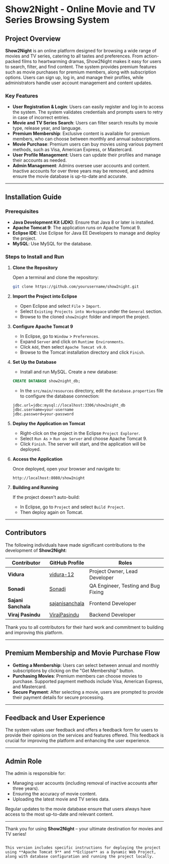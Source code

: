 # Show2Night - Online Movie and TV Series Browsing System

## Project Overview

**Show2Night** is an online platform designed for browsing a wide range of movies and TV series, catering to all tastes and preferences. From action-packed films to heartwarming dramas, Show2Night makes it easy for users to search, filter, and find content. The system provides premium features such as movie purchases for premium members, along with subscription options. Users can sign up, log in, and manage their profiles, while administrators handle user account management and content updates.

### Key Features

- **User Registration & Login**: Users can easily register and log in to access the system. The system validates credentials and prompts users to retry in case of incorrect entries.
- **Movie and TV Series Search**: Users can filter search results by movie type, release year, and language.
- **Premium Membership**: Exclusive content is available for premium members, who can choose between monthly and annual subscriptions.
- **Movie Purchase**: Premium users can buy movies using various payment methods, such as Visa, American Express, or Mastercard.
- **User Profile Management**: Users can update their profiles and manage their accounts as needed.
- **Admin Management**: Admins oversee user accounts and content. Inactive accounts for over three years may be removed, and admins ensure the movie database is up-to-date and accurate.

---

## Installation Guide

### Prerequisites

- **Java Development Kit (JDK)**: Ensure that Java 8 or later is installed.
- **Apache Tomcat 9**: The application runs on Apache Tomcat 9.
- **Eclipse IDE**: Use Eclipse for Java EE Developers to manage and deploy the project.
- **MySQL**: Use MySQL for the database.

### Steps to Install and Run

1. **Clone the Repository**

   Open a terminal and clone the repository:

   ```bash
   git clone https://github.com/yourusername/show2night.git
   ```

2. **Import the Project into Eclipse**

   - Open Eclipse and select `File` > `Import`.
   - Select `Existing Projects into Workspace` under the `General` section.
   - Browse to the cloned `show2night` folder and import the project.

3. **Configure Apache Tomcat 9**

   - In Eclipse, go to `Window` > `Preferences`.
   - Expand `Server` and click on `Runtime Environments`.
   - Click `Add`, then select `Apache Tomcat v9.0`.
   - Browse to the Tomcat installation directory and click `Finish`.

4. **Set Up the Database**

   - Install and run MySQL. Create a new database:
   
   ```sql
   CREATE DATABASE show2night_db;
   ```
   - In the `src/main/resources` directory, edit the `database.properties` file to configure the database connection:

   ```properties
   jdbc.url=jdbc:mysql://localhost:3306/show2night_db
   jdbc.username=your-username
   jdbc.password=your-password
   ```

5. **Deploy the Application on Tomcat**

   - Right-click on the project in the Eclipse `Project Explorer`.
   - Select `Run As` > `Run on Server` and choose Apache Tomcat 9.
   - Click `Finish`. The server will start, and the application will be deployed.

6. **Access the Application**

   Once deployed, open your browser and navigate to:

   ```
   http://localhost:8080/show2night
   ```

7. **Building and Running**

   If the project doesn't auto-build:
   - In Eclipse, go to `Project` and select `Build Project`.
   - Then deploy again on Tomcat.

---
## Contributors

The following individuals have made significant contributions to the development of **Show2Night**:

| Contributor          | GitHub Profile                                        | Roles                           |
|----------------------|-------------------------------------------------------|----------------------------------|
| **Vidura**           | [vidura-12](https://github.com/vidura-12)             | Project Owner, Lead Developer    |
| **Sonadi**           | [Sonadi](https://github.com/Sonadi)                   | QA Engineer, Testing and Bug Fixing |
| **Sajani Sanchala**  | [sajanisanchala](https://github.com/sajanisanchala)   | Frontend Developer               |
| **Viraj Pasindu**     | [VirajPasindu](https://github.com/VirajPasindu)       | Backend Developer                |

Thank you to all contributors for their hard work and commitment to building and improving this platform.

---

## Premium Membership and Movie Purchase Flow

- **Getting a Membership**: Users can select between annual and monthly subscriptions by clicking on the "Get Membership" button.
- **Purchasing Movies**: Premium members can choose movies to purchase. Supported payment methods include Visa, American Express, and Mastercard.
- **Secure Payment**: After selecting a movie, users are prompted to provide their payment details for secure processing.

---

## Feedback and User Experience

The system values user feedback and offers a feedback form for users to provide their opinions on the services and features offered. This feedback is crucial for improving the platform and enhancing the user experience.

---

## Admin Role

The admin is responsible for:
- Managing user accounts (including removal of inactive accounts after three years).
- Ensuring the accuracy of movie content.
- Uploading the latest movie and TV series data.

Regular updates to the movie database ensure that users always have access to the most up-to-date and relevant content.

---

Thank you for using **Show2Night** – your ultimate destination for movies and TV series!
```

This version includes specific instructions for deploying the project using **Apache Tomcat 9** and **Eclipse** as a Dynamic Web Project, along with database configuration and running the project locally.
